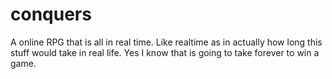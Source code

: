 # conquers
A online RPG that is all in real time. 
Like realtime as in actually how long this stuff would take in real life.
Yes I know that is going to take forever to win a game. 
